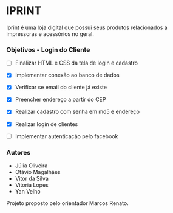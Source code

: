 # IPRINT


Iprint é uma loja digital que possui seus produtos relacionados a impressoras e acessórios no geral.


### Objetivos - Login do Cliente
- [ ] Finalizar HTML e CSS da tela de login e cadastro
- [x] Implementar conexão ao banco de dados
- [x] Verificar se email do cliente já existe
- [X] Preencher endereço a partir do CEP
- [x] Realizar cadastro com senha em md5 e endereço
- [x] Realizar login de clientes
- [ ] Implementar autenticação pelo facebook


### Autores
- Júlia Oliveira
- Otávio Magalhães
- Vitor da Silva
- Vitoria Lopes
- Yan Velho

Projeto proposto pelo orientador Marcos Renato.  
